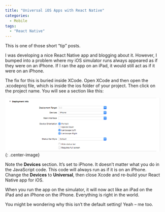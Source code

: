 ```yaml
---
title: "Universal iOS Apps with React Native"
categories:
  - Mobile
tags:
  - "React Native"
---
```


This is one of those short “tip” posts.

I was developing a nice React Native app and blogging about it. However, I bumped into a problem where my iOS simulator runs always appeared as if they were on an iPhone. If I ran the app on an iPad, it would still act as if it were on an iPhone.

The fix for this is buried inside XCode. Open XCode and then open the .xcodeproj file, which is inside the ios folder of your project. Then click on the project name. You will see a section like this:

![](/assets/images/2017-08-14-image1.png){: .center-image}

Note the **Devices** section. It’s set to iPhone. It doesn’t matter what you do in the JavaScript code. This code will always run as if it is on an iPhone. Change the **Devices** to **Universal**, then close Xcode and re-build your React Native app for iOS.

When you run the app on the simulator, it will now act like an iPad on the iPad and an iPhone on the iPhone. Everything is right in the world.

You might be wondering why this isn’t the default setting! Yeah – me too.
